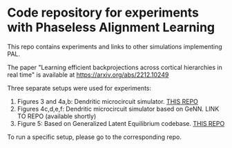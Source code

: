 # Code repository for experiments with Phaseless Alignment Learning

This repo contains experiments and links to other simulations implementing PAL.

The paper "Learning efficient backprojections across cortical hierarchies in real time" is available at https://arxiv.org/abs/2212.10249

Three separate setups were used for experiments:

1) Figures 3 and 4a,b: Dendritic microcircuit simulator. [THIS REPO](https://github.com/kma-code/Pseudo-backprop-Lab/tree/master/PAL%20MC)
2) Figures 4c,d,e,f: Dendritic microcircuit simulator based on GeNN. LINK TO REPO (available shortly)
3) Figure 5: Based on Generalized Latent Equilibrium codebase. [THIS REPO](https://github.com/kma-code/Phaseless-Alignment-Learning/tree/master/generalized_latent_equilibrium)

To run a specific setup, please go to the corresponding repo.
